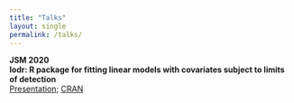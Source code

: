 ```yaml
---
title: "Talks"
layout: single
permalink: /talks/
---
```

**JSM 2020**  
**lodr: R package for fitting linear models with covariates subject to limits of detection**    
[Presentation](https://docs.google.com/viewer?url=https://raw.githubusercontent.com/kmdono02/JSM_2020/master/JSM_lodr.pdf); [CRAN](https://cran.r-project.org/web/packages/lodr/index.html)
